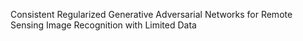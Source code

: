 Consistent Regularized Generative Adversarial Networks for Remote Sensing Image Recognition with Limited Data
